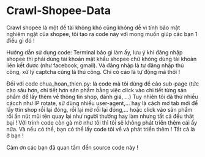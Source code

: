 # Crawl-Shopee-Data

Crawl shopee là một đề tài không khó cũng không dễ vì tính bảo mật nghiêm ngặt của shopee, tôi tạo ra code này với mong muốn giúp các bạn 1 điều gì đó !

Hướng dẫn sử dụng code:
Terminal bảo gì làm ấy, lưu ý khi đăng nhập shopee thì phải dùng tài khoản mật khẩu shopee chứ không dùng tài khoản liên kết được (như facebook, gmail). Và đăng nhập là tự đăng nhập thủ công, xử lý captcha cũng là thủ công. Chỉ có cào là tự động mà thôi !

Đối với code chua_hoan_thien.py: là code mà tôi dùng để cào sub-page (tức cào sâu hơn, chi tiết hơn sản phẩm bằng việc click vào chi tiết từng sản phẩm để lấy thêm về thông tin shop, đánh giá, ...) Tuy nhiên tôi đã thử nhiều cácch như IP rotate, sử dùng nhiều user-agent,... hay là cách mở tab mới để lấy ttin shop rồi lại đóng, rồi lại mở rồi lại đóng,... hoặc click vào sản phẩm  rồi ấn nút mũi tên quay lại như người thường hay làm nhưng tất cả đều thât bại ! Với trình code còn gà mờ như tôi thì tôi sẽ không phát triển thêm cái ấy nữa. Và nếu có thể, bạn có thể lấy code tôi về và phát triển thêm ! Tất cả là ở bạn !

Cảm ơn các bạn đã quan tâm đến source code này !
